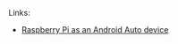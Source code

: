 Links:

* [Raspberry Pi as an Android Auto device](https://www.reddit.com/r/Android/comments/7zf4tk/openauto_turns_a_raspberry_pi_into_an_android/)